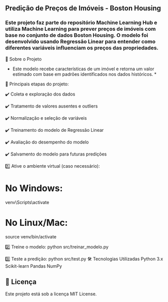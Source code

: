 ## Predição de Preços de Imóveis - Boston Housing ##
### Este projeto faz parte do repositório Machine Learning Hub e utiliza Machine Learning para prever preços de imóveis com base no conjunto de dados Boston Housing. O modelo foi desenvolvido usando Regressão Linear para entender como diferentes variáveis influenciam os preços das propriedades. ###

📌 Sobre o Projeto
* Este modelo recebe características de um imóvel e retorna um valor estimado com base em padrões identificados nos dados históricos. *

🔹 Principais etapas do projeto:

✔️ Coleta e exploração dos dados

✔️ Tratamento de valores ausentes e outliers 

✔️ Normalização e seleção de variáveis

✔️ Treinamento do modelo de Regressão Linear

✔️ Avaliação do desempenho do modelo 

✔️ Salvamento do modelo para futuras predições 


1️⃣ Ative o ambiente virtual (caso necessário):
# No Windows:
venv\Scripts\activate
# No Linux/Mac:
source venv/bin/activate

2️⃣ Treine o modelo:
python src/treinar_modelo.py

3️⃣ Teste a predição:
python src/test.py
🛠 Tecnologias Utilizadas
Python 3.x
Scikit-learn
Pandas
NumPy

## 📜 Licença
Este projeto está sob a licença MIT License.
